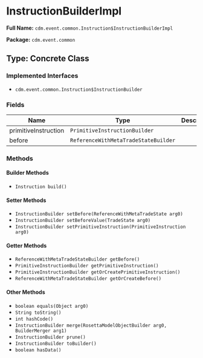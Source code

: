 # InstructionBuilderImpl

**Full Name:** `cdm.event.common.Instruction$InstructionBuilderImpl`

**Package:** `cdm.event.common`

## Type: Concrete Class

### Implemented Interfaces

- `cdm.event.common.Instruction$InstructionBuilder`

### Fields

| Name | Type | Description |
|------|------|-------------|
| primitiveInstruction | `PrimitiveInstructionBuilder` |  |
| before | `ReferenceWithMetaTradeStateBuilder` |  |

### Methods

#### Builder Methods

- `Instruction build()`

#### Setter Methods

- `InstructionBuilder setBefore(ReferenceWithMetaTradeState arg0)`
- `InstructionBuilder setBeforeValue(TradeState arg0)`
- `InstructionBuilder setPrimitiveInstruction(PrimitiveInstruction arg0)`

#### Getter Methods

- `ReferenceWithMetaTradeStateBuilder getBefore()`
- `PrimitiveInstructionBuilder getPrimitiveInstruction()`
- `PrimitiveInstructionBuilder getOrCreatePrimitiveInstruction()`
- `ReferenceWithMetaTradeStateBuilder getOrCreateBefore()`

#### Other Methods

- `boolean equals(Object arg0)`
- `String toString()`
- `int hashCode()`
- `InstructionBuilder merge(RosettaModelObjectBuilder arg0, BuilderMerger arg1)`
- `InstructionBuilder prune()`
- `InstructionBuilder toBuilder()`
- `boolean hasData()`

